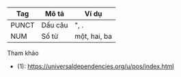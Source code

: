 # 

| Tag   | Mô tả           | Ví dụ    |
|-------|-----------------|----------|
| PUNCT | Dấu câu         | ", .     |
| NUM   | Số từ           | một, hai, ba     |

Tham khảo

* (1): https://universaldependencies.org/u/pos/index.html